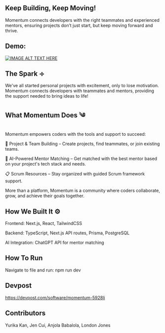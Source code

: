 ## Keep Building, Keep Moving! 
Momentum connects developers with the right teammates and experienced mentors, ensuring projects don’t just start, but keep moving forward and thrive.

## Demo:
[![IMAGE ALT TEXT HERE](https://img.youtube.com/vi/4cyKNYYfmjQ/maxresdefault.jpg)](https://www.youtube.com/watch?v=4cyKNYYfmjQ)


## The Spark ⟢
We've all started personal projects with excitement, only to lose motivation. Momentum connects developers with teammates and mentors, providing the support needed to bring ideas to life!

## What Momentum Does ༄
Momentum empowers coders with the tools and support to succeed:

🚀 Project & Team Building – Create projects, find teammates, or join existing teams.

🤖 AI-Powered Mentor Matching – Get matched with the best mentor based on your project's tech stack and needs.

📋 Scrum Resources – Stay organized with guided Scrum framework support.

More than a platform, Momentum is a community where coders collaborate, grow, and achieve their goals together.

## How We Built It ⚙
Frontend: Next.js, React, TailwindCSS 

Backend: TypeScript, Next.js API routes, Prisma, PostgreSQL 

AI Integration: ChatGPT API for mentor matching 

## How To Run
Navigate to file and run: npm run dev

## Devpost 
https://devpost.com/software/momentum-5928li

## Contributors
Yurika Kan, Jen Cui, Anjola Babalola, London Jones 
